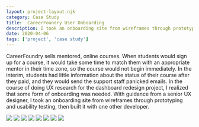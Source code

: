 ```yaml
---
layout: project-layout.njk
category: Case Study
title:  CareerFoundry User Onboarding
description: I took an onboarding site from wireframes through prototyping and user testing, then I built it with one other developer
date: 2020-04-06
tags: ['project', 'case study']
---
```


CareerFoundry sells mentored, online courses. When students would sign up for a course, it would take some time to match them with an appropriate mentor in their time zone, so the course would not begin immediately. In the interim, students had little information about the status of their course after they paid, and they would send the support staff panicked emails. In the course of doing UX research for the dashboard redesign project, I realized that some form of onboarding was needed. With guidance from a senior UX designer, I took an onboarding site from wireframes through prototyping and usability testing, then built it with one other developer.

<img class="" src="https://s3.amazonaws.com/julia-himmel-personal-site/Projects/CareerFoundry+Onboarding+Site/CF-dash-onboarding-august-13-v2-1.jpg">

<img class="" src="https://s3.amazonaws.com/julia-himmel-personal-site/Projects/CareerFoundry+Onboarding+Site/CF-dash-onboarding-august-13-v2-2.jpg">

<img class="" src="https://s3.amazonaws.com/julia-himmel-personal-site/Projects/CareerFoundry+Onboarding+Site/CF-dash-onboarding-august-18-v1-1.jpg">

<img class="" src="https://s3.amazonaws.com/julia-himmel-personal-site/Projects/CareerFoundry+Onboarding+Site/CF-dash-onboarding-august-18-v1-2.jpg">

<img class="" src="https://s3.amazonaws.com/julia-himmel-personal-site/Projects/CareerFoundry+Onboarding+Site/Screen+Shot+2017-07-20+at+5.17.00+PM.png">

<img class="" src="https://s3.amazonaws.com/julia-himmel-personal-site/Projects/CareerFoundry+Onboarding+Site/Screen+Shot+2017-07-20+at+5.18.25+PM.png">

<img class="" src="https://s3.amazonaws.com/julia-himmel-personal-site/Projects/CareerFoundry+Onboarding+Site/Screen+Shot+2017-07-20+at+5.18.53+PM.png">

<img class="" src="https://s3.amazonaws.com/julia-himmel-personal-site/Projects/CareerFoundry+Onboarding+Site/Screen+Shot+2017-07-20+at+5.19.16+PM.png">

